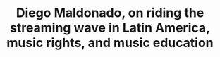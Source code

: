 ---
layout: page
title: Diego Maldonado, on riding the streaming wave in Latin America, music rights, and music education
description: 
img: "assets/img/Diego Maldonado cover.jpg"
redirect: https://open.spotify.com/episode/3xqUN6GgGA9GjtjvRRrZzP
importance: 6
---